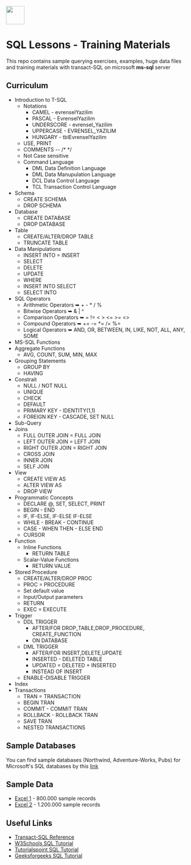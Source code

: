 <img src="https://raw.githubusercontent.com/yemrekeskin/sql-lessons/master/T-SQL%20Training%20Material/icon.png" width="50" height="50"> 

# SQL Lessons - Training Materials

This repo contains sample querying exercises, examples, huge data files and training materials with transact-SQL on microsoft **ms-sql** server

## Curriculum

* Introduction to T-SQL
    - Notations
        - CAMEL - evrenselYazilim
        - PASCAL - EvrenselYazilim
        - UNDERSCORE - evrensel_Yazilim
        - UPPERCASE - EVRENSEL_YAZILIM
        - HUNGARY - tblEvrenselYazilim
    - USE, PRINT
    - COMMENTS -- /* */
    - Not Case sensitive
    - Command Language
        - DML Data Definition Language
        - DML Data Manupulation Language
        - DCL Data Control Language
        - TCL Transaction Control Language
* Schema 
    - CREATE SCHEMA
    - DROP SCHEMA
* Database 
    - CREATE DATABASE
    - DROP DATABASE
* Table
    - CREATE/ALTER/DROP TABLE
    - TRUNCATE TABLE
* Data Manipulations
    - INSERT INTO = INSERT
    - SELECT 
    - DELETE
    - UPDATE
    - WHERE
    - INSERT INTO SELECT
    - SELECT INTO
* SQL Operators
    - Arithmetic Operators ➥  + - * / %
    - Bitwise Operators ➥ & | ^
    - Comparison Operators ➥ = != < > <= >= <>
    - Compound Operators ➥ += -= *= /= %=
    - Logical Operators ➥ AND, OR, BETWEEN, IN, LIKE, NOT, ALL, ANY, SOME
* MS-SQL Functions
* Aggregate Functions
    - AVG, COUNT, SUM, MIN, MAX
* Grouping Statements
    - GROUP BY
    - HAVING
* Constrait 
    - NULL / NOT NULL
    - UNIQUE
    - CHECK
    - DEFAULT
    - PRIMARY KEY - IDENTITY(1,1)
    - FOREIGN KEY - CASCADE, SET NULL
* Sub-Query
* Joins
    - FULL OUTER JOIN = FULL JOIN
    - LEFT OUTER JOIN = LEFT JOIN
    - RIGHT OUTER JOIN = RIGHT JOIN
    - CROSS JOIN
    - INNER JOIN
    - SELF JOIN
* View
    - CREATE VIEW AS 
    - ALTER VIEW AS
    - DROP VIEW
* Programmatic Concepts
    - DECLARE @, SET, SELECT, PRINT
    - BEGIN - END
    - IF, IF-ELSE, IF-ELSE IF-ELSE
    - WHILE - BREAK - CONTINUE
    - CASE - WHEN THEN - ELSE END
    - CURSOR
* Function
    - Inline Functions
        - RETURN TABLE
    - Scalar-Value Functions
        - RETURN VALUE
* Stored Procedure
    - CREATE/ALTER/DROP PROC
    - PROC = PROCEDURE
    - Set default value
    - Input/Output parameters
    - RETURN
    - EXEC = EXECUTE
* Trigger
    - DDL TRIGGER
        - AFTER/FOR DROP_TABLE,DROP_PROCEDURE, CREATE_FUNCTION 
        - ON DATABASE
    - DML TRIGGER 
        - AFTER/FOR INSERT,DELETE,UPDATE
        - INSERTED - DELETED TABLE
        - UPDATED = DELETED + INSERTED
        - INSTEAD OF INSERT
    - ENABLE-DISABLE TRIGGER
* Index
* Transactions
    - TRAN = TRANSACTION
    - BEGIN TRAN
    - COMMIT - COMMIT TRAN
    - ROLLBACK - ROLLBACK TRAN
    - SAVE TRAN 
    - NESTED TRANSACTIONS

## Sample Databases

You can find sample databases (Northwind, Adventure-Works, Pubs) for Microsoft's SQL databases by this [link](https://github.com/microsoft/sql-server-samples/tree/master/samples/databases) 


## Sample Data

- [Excel 1](https://www.dropbox.com/s/da2g7xag0ddc7q1/SampleData_1055751.csv?dl=0) - 800.000 sample records 
- [Excel 2](https://www.dropbox.com/s/i7om2owu6uvy8tx/SampleData_766454.csv?dl=0) - 1.200.000 sample records 

## Useful Links

- [Transact-SQL Reference](https://docs.microsoft.com/en-us/sql/t-sql/language-reference?view=sql-server-ver15) 
- [W3Schools SQL Tutorial](https://www.w3schools.com/sql/default.asp)
- [Tutorialspoint SQL Tutorial](https://www.tutorialspoint.com/sql/index.htm)
- [Geeksforgeeks SQL Tutorial](https://www.geeksforgeeks.org/sql-tutorial/)
